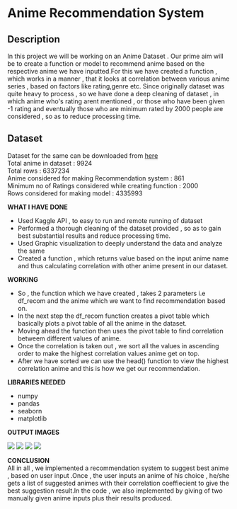 # Anime Recommendation System

## Description
In this project we will be working on an Anime Dataset . Our prime aim will be to create a function or model to recommend anime based on the respective anime we have inputted.For this we have created a function , which works in a manner , that it looks at correlation between various anime series , based on factors like rating,genre etc.
Since originally dataset was quite heavy to process , so we have done a deep cleaning of dataset , in which anime who's rating arent mentioned , or those who have been given -1 rating and eventually those who are minimum rated by 2000 people are considered , so as to reduce processing time.

## Dataset

Dataset for the same can be downloaded from [here](https://www.kaggle.com/CooperUnion/anime-recommendations-database)<br>
Total anime in dataset : 9924 <br>
Total rows : 6337234<br>
Anime considered for making Recommendation system : 861<br>
Minimum no of Ratings considered while creating function : 2000 <br>
Rows considered for making model : 4335993 <br>

**WHAT I HAVE DONE**
- Used Kaggle API , to easy to run and remote running of dataset
- Performed a thorough cleaning of the dataset provided , so as to gain best substantial results and reduce processing time.
- Used Graphic visualization to deeply understand the data and analyze the same
- Created a function , which returns value based on the input anime name and thus calculating correlation with other anime present in our dataset.

**WORKING**

- So , the function which we have created , takes 2 parameters i.e df_recom and the anime which we want to find recommendation based on.
- In the next step the df_recom function creates a pivot table which basically plots a pivot table of all the anime in the dataset.
- Moving ahead the function then uses the pivot table to find correlation betweem different values of anime. 
- Once the correlation is taken out , we sort all the values in ascending order to make the highest correlation values anime get on top.
- After we have sorted we can use the head() function to view the highest correlation anime and this is how we get our recommendation.

**LIBRARIES NEEDED**
- numpy
- pandas
- seaborn
- matplotlib

**OUTPUT IMAGES**

<img src = "https://github.com/photon149/ML-ProjectKart/blob/fe8ee7460ed4ac8935f94ff416b36b95121353ac/Anime%20Recommendation%20System/Images/g1.png">
<img src = "https://github.com/photon149/ML-ProjectKart/blob/fe8ee7460ed4ac8935f94ff416b36b95121353ac/Anime%20Recommendation%20System/Images/g2.png">
<img src = "https://github.com/photon149/ML-ProjectKart/blob/fe8ee7460ed4ac8935f94ff416b36b95121353ac/Anime%20Recommendation%20System/Images/g3.png">
<img src = "https://github.com/photon149/ML-ProjectKart/blob/fe8ee7460ed4ac8935f94ff416b36b95121353ac/Anime%20Recommendation%20System/Images/g4.png">

**CONCLUSION**
<br>
All in all , we implemented a recommendation system to suggest best anime , based on user input .Once , the user inputs an anime of his choice , he/she gets a list of suggested animes with their correlation coeffiecient to give the best suggestion result.In the code , we also implemented by giving of two manually given anime inputs plus their results produced.



